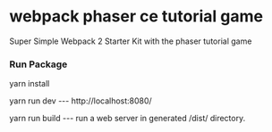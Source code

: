 # webpack phaser ce tutorial game
Super Simple Webpack 2 Starter Kit with the phaser tutorial game

### Run Package
yarn install

yarn run dev --- http://localhost:8080/

yarn run build --- run a web server in generated /dist/ directory.
